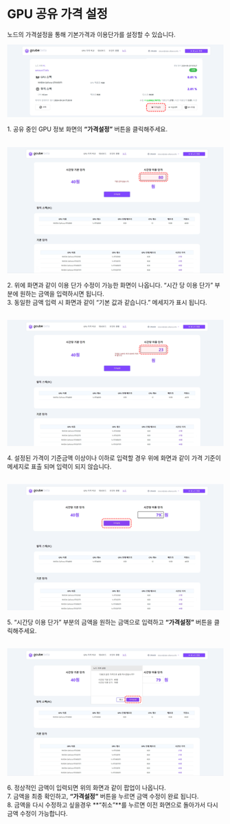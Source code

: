 # GPU 공유 가격 설정

노드의 가격설정을 통해 기본가격과 이용단가를 설정할 수 있습니다. 

![set-pricing-for-gpu](img/set-gpu-sharing-pricing/set-pricing-for-gpu.png)

1\. 공유 중인 GPU 정보 화면의 **“가격설정”** 버튼을 클릭해주세요. <br><br>

![modify-usage-rate](img/set-gpu-sharing-pricing/modify-usage-rate.png)

2\. 위에 화면과 같이 이용 단가 수정이 가능한 화면이 나옵니다. “시간 당 이용 단가” 부분에 원하는 금액을 입력하시면 됩니다. <br>
3\. 동일한 금액 입력 시 화면과 같이 “기본 값과 같습니다.” 메세지가 표시 됩니다.  <br><br>

![usage-rate-warning](img/set-gpu-sharing-pricing/usage-rate-warning.png)

4\. 설정된 가격이 기준금액 이상이나 이하로 입력할 경우 위에 화면과 같이 가격 기준이 메세지로 표출 되며 입력이 되지 않습니다. <br><br>

![set-usage-rate](img/set-gpu-sharing-pricing/set-usage-rate.png)

5\. “시간당 이용 단가” 부분의 금액을 원하는 금액으로 입력하고 **“가격설정”** 버튼을 클릭해주세요. <br><br>

![node-pricing-popup](img/set-gpu-sharing-pricing/node-pricing-popup.png)

6\. 정상적인 금액이 입력되면 위의 화면과 같이 팝업이 나옵니다. <br>
7\. 금액을 최종 확인하고, **“가격설정”** 버튼을 누르면 금액 수정이 완료 됩니다. <br>
8\. 금액을 다시 수정하고 싶을경우 **“취소”**를 누르면 이전 화면으로 돌아가서 다시 금액 수정이 가능합니다. <br><br>